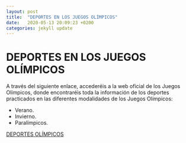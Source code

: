 ```yaml
---
layout: post
title:  "DEPORTES EN LOS JUEGOS OLÍMPICOS"
date:   2020-05-13 20:09:23 +0200
categories: jekyll update
---
```


# DEPORTES EN LOS JUEGOS OLÍMPICOS

A través del siguiente enlace, accederéis a la web oficial de los Juegos Olímpicos, donde encontraréis toda la información de los deportes practicados en las diferentes modalidades de los Juegos Olímpicos:
* Verano.
* Invierno.
* Paralímpicos.

[DEPORTES OLÍMPICOS]

[DEPORTES OLÍMPICOS]:https://www.olympicchannel.com/es/sports/
